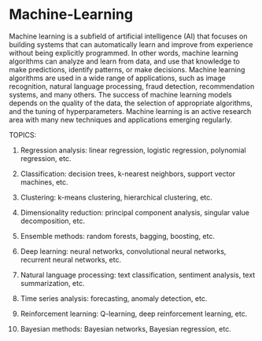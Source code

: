 # Machine-Learning
Machine learning is a subfield of artificial intelligence (AI) that focuses on building systems that can automatically learn and improve from experience without being explicitly programmed. In other words, machine learning algorithms can analyze and learn from data, and use that knowledge to make predictions, identify patterns, or make decisions.
Machine learning algorithms are used in a wide range of applications, such as image recognition, natural language processing, fraud detection, recommendation systems, and many others. The success of machine learning models depends on the quality of the data, the selection of appropriate algorithms, and the tuning of hyperparameters. Machine learning is an active research area with many new techniques and applications emerging regularly.


TOPICS:
1. Regression analysis: linear regression, logistic regression, polynomial regression, etc.

2. Classification: decision trees, k-nearest neighbors, support vector machines, etc.

3. Clustering: k-means clustering, hierarchical clustering, etc.

4. Dimensionality reduction: principal component analysis, singular value decomposition, etc.

5. Ensemble methods: random forests, bagging, boosting, etc.

6. Deep learning: neural networks, convolutional neural networks, recurrent neural networks, etc.

7. Natural language processing: text classification, sentiment analysis, text summarization, etc.

8. Time series analysis: forecasting, anomaly detection, etc.

9. Reinforcement learning: Q-learning, deep reinforcement learning, etc.

10. Bayesian methods: Bayesian networks, Bayesian regression, etc.
